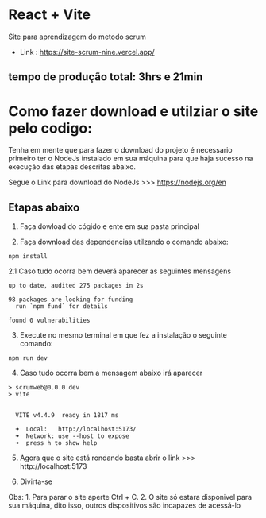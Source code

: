 # React + Vite

Site para aprendizagem do metodo scrum
- Link : https://site-scrum-nine.vercel.app/

## tempo de produção total: 3hrs e 21min

# Como fazer download e utilziar o site pelo codigo:

Tenha em mente que para fazer o download do projeto é necessario primeiro ter o NodeJs instalado em sua máquina para que haja sucesso na execução das etapas descritas abaixo.

Segue o Link para download do NodeJs >>> https://nodejs.org/en

## Etapas abaixo

1. Faça dowload do cógido e ente em sua pasta principal

2. Faça download das dependencias utilzando o comando abaixo:
```shell
npm install
```
2.1 Caso tudo ocorra bem deverá aparecer as seguintes mensagens
```shell
up to date, audited 275 packages in 2s

98 packages are looking for funding
  run `npm fund` for details       

found 0 vulnerabilities
```

3. Execute no mesmo terminal em que fez a instalação o seguinte comando:
```shell
npm run dev
```
4. Caso tudo ocorra bem a mensagem abaixo irá aparecer
```shell
> scrumweb@0.0.0 dev
> vite


  VITE v4.4.9  ready in 1817 ms

  ➜  Local:   http://localhost:5173/
  ➜  Network: use --host to expose
  ➜  press h to show help
```
5. Agora que o site está rondando basta abrir o link >>> http://localhost:5173

6. Divirta-se

Obs: 1. Para parar o site aperte Ctrl + C. 2. O site só estara disponivel para sua máquina, dito isso, outros dispositivos são incapazes de acessá-lo
